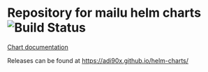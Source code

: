 # Repository for mailu helm charts ![Build Status](https://github.com/Mailu/helm-charts/actions/workflows/main.yml/badge.svg)

[Chart documentation](mailu/README.md)


Releases can be found at https://adi90x.github.io/helm-charts/
